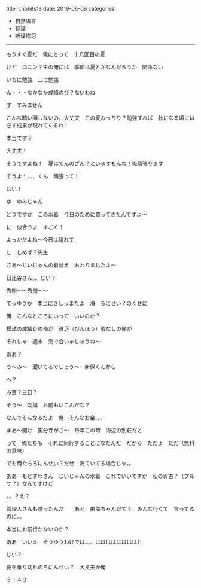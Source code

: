 title: chobits13
date: 2019-06-09
categories:
- 自然语言
- 翻译
- 听译练习




---

もうすぐ夏だ　俺にとって　十八回目の夏

 

 

けど　ロニン？生の俺には　季節は夏とかなんだろうか　関係ない

 

いちに勉強　二に勉強

 

ん・・・なかなか成績のび？ないわね

 

す　すみません

 

こんな暗い顔しないの。大丈夫　この夏みっちり？勉強すれば　秋になる頃には必ず成果が現れてくるわ！

 

本当です？

 

大丈夫！

 

そうですよね！　夏はてんのざん？といますもんね！俺頑張ります

 

そうよ！、、、くん　頑張って！

 

はい！

 

ゆ　ゆみじゃん

 

どうですか　この水着　今日のために買ってきたんですよ～

 

に　似合うよ　すごく！

 

よっかだよね～今日は晴れて

 

し　しめず？先生

 

さあ～じいじゃんの着替え　おわりましたよ～

 

日比谷さん。。じい？

 

秀樹～～秀樹～～

 

てっゆうか　本当にきしっまたよ　海　ろにせい？のくせに

 

俺　こんなところにいって　いいのか？

 

模試の成績Ｄの俺が　貧乏（びんぼう）暇なしの俺が

 

それじゃ　週末　海で合いましゅうね～

 

ああ？

 

う～み～　聞いてるでしょう～　新保くんから

 

へ？

 

み百？三日？

 

そう～　勿論　お前もいこんだな？

 

なんでそんなるだよ　俺　そんなお金、。、　

 

まあ～聞け　国分寺がさ～　毎年この時　海辺の別荘だと　

 

って　俺たちも　それに同行することになたんだ　だから　ただよ　ただ（無料の意味）

 

でも俺たちろにんせい？だぜ　海ていてる場合じゃ。。

 

ああ　もどすわさん　じいじゃんの水着　これでいいですか　私のお古？（プルサ？）なんですけど

 

。。？え？

 

管理人さんも誘ったんだ　　あと　由美ちゃんだて？　みんな行くて　言ってるのに。。

本当にお前行かないのか？　

 

ああ　いいえ　そうゆうわけでは。。。ははははははははｈ

 

じい？

 

夏を乗り切れのろにんせい？　大丈夫か俺

 

５：４３